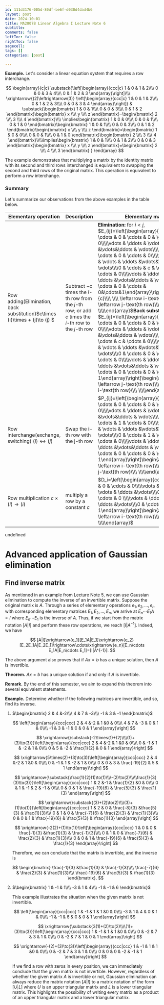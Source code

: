 ```yaml
---
id: 111d3176-005d-80df-be6f-d030d4dad4b6
layout: post
date: 2024-10-01
title: MA2007B Linear Algebra I Lecture Note 6
subtitle: 
comments: false
leftToc: false
rightToc: false
sagecell: 
tags: []
categories: [post]

---
```


**Example.** Let's consider a linear equation system that requires a row interchange.


$$
\begin{array}{c|c}
\substack{\left[\begin{array}{ccc|c}
1 & 0 & 1 & 2\\\\
0 & 0 & 3 & 4\\\\
0 & 1 & 2 & 3
\end{array}\right]\\\\
\xrightarrow{(2)\leftrightarrow(3)}
\left[\begin{array}{ccc|c}
1 & 0 & 1 & 2\\\\
0 & 1 & 2 & 3\\\\
0 & 0 & 3 & 4
\end{array}\right]} &
\substack{\begin{bmatrix}
1 & 0 & 1\\\\
0 & 0 & 3\\\\
0 & 1 & 2
\end{bmatrix}\begin{bmatrix}
x \\\\ y \\\\ z
\end{bmatrix}=\begin{bmatrix}
2 \\\\ 3 \\\\ 4
\end{bmatrix}\\\\
\implies\begin{bmatrix}
1 & 0 & 0\\\\
0 & 0 & 1\\\\
0 & 1 & 0
\end{bmatrix}\begin{bmatrix}
1 & 0 & 1\\\\
0 & 0 & 3\\\\
0 & 1 & 2
\end{bmatrix}\begin{bmatrix}
x \\\\ y \\\\ z
\end{bmatrix}=\begin{bmatrix}
1 & 0 & 0\\\\
0 & 0 & 1\\\\
0 & 1 & 0
\end{bmatrix}\begin{bmatrix}
2 \\\\ 3 \\\\ 4
\end{bmatrix}\\\\\implies\begin{bmatrix}
1 & 0 & 1\\\\
0 & 1 & 2\\\\
0 & 0 & 3
\end{bmatrix}\begin{bmatrix}
x \\\\ y \\\\ z
\end{bmatrix}=\begin{bmatrix}
2 \\\\ 4 \\\\ 3
\end{bmatrix}
}
\end{array}
$$


The example demonstrates that multiplying a matrix by the identity matrix with its second and third rows interchanged is equivalent to swapping the second and third rows of the original matrix. This operation is equivalent to perform a row interchange.


### Summary


Let's summarize our observations from the above examples in the table below.


| Elementary operation                                                         | Description                                                                                               | Elementary matrix                                                                                                                                                                                                                                                                                                                                                                                                                                                                                                                                                                                                                                                                                                                                                                                                                                                                                                                                                                                                                                                                                                                      |
| ---------------------------------------------------------------------------- | --------------------------------------------------------------------------------------------------------- | -------------------------------------------------------------------------------------------------------------------------------------------------------------------------------------------------------------------------------------------------------------------------------------------------------------------------------------------------------------------------------------------------------------------------------------------------------------------------------------------------------------------------------------------------------------------------------------------------------------------------------------------------------------------------------------------------------------------------------------------------------------------------------------------------------------------------------------------------------------------------------------------------------------------------------------------------------------------------------------------------------------------------------------------------------------------------------------------------------------------------------------- |
|  Row adding(Elimination, back substitution)$c\times (i)\times + (j)\to (j) $ | Subtract $-c$ times the $i$-th row from the $j$-th row; or add $c$ times the $i$-th row to the $j$-th row | **Elimination:** for $i<j$, $E_{ij}=\left[\begin{array}{ccccccc}1 & \cdots & 0 & \cdots & 0 & \cdots & 0\\\\\vdots & \ddots & \vdots & \ddots &\vdots&\ddots & \vdots\\\\0 & \cdots & 1 & \cdots & 0 & \cdots & 0\\\\\vdots & \ddots & \vdots & \ddots &\vdots&\ddots & \vdots\\\\0 & \cdots & c & \cdots & 1 & \cdots & 0\\\\\vdots & \ddots & \vdots & \ddots &\vdots&\ddots & \vdots\\\\0 & \cdots & 0 & \cdots & 0&\cdots&1\end{array}\right]\begin{array}{c}\\\\ \\\\ \leftarrow i-\text{th row}\\\\ \\\\ \leftarrow j-\text{th row}\\\\ \\\\\end{array}$**Back substituion:** for $i>j$, $E_{ij}=\left[\begin{array}{ccccccc}1 & \cdots & 0 & \cdots & 0 & \cdots & 0\\\\\vdots & \ddots & \vdots & \ddots &\vdots&\ddots & \vdots\\\\0 & \cdots & 1 & \cdots & c & \cdots & 0\\\\\vdots & \ddots & \vdots & \ddots &\vdots&\ddots & \vdots\\\\0 & \cdots & 0 & \cdots & 1 & \cdots & 0\\\\\vdots & \ddots & \vdots & \ddots &\vdots&\ddots & \vdots\\\\0 & \cdots & 0 & \cdots & 0 & \cdots & 1\end{array}\right]\begin{array}{c} \\\\ \\\\ \leftarrow j-\text{th row}\\\\ \\\\ \leftarrow i-\text{th row}\\\\ \\\\\end{array}$ |
| Row interchange(exchange, switching) $(i)\leftrightarrow(j)$                 | Swap the i-th row with the j-th row                                                                       | $P_{ij}=\left[\begin{array}{ccccccc}1 & \cdots & 0 & \cdots & 0 & \cdots & 0\\\\\vdots & \ddots & \vdots & \ddots &\vdots&\ddots & \vdots\\\\0 & \cdots & 0 & \cdots & 1 & \cdots & 0\\\\\vdots & \ddots & \vdots & \ddots &\vdots&\ddots & \vdots\\\\0 & \cdots & 1 & \cdots & 0 & \cdots & 0\\\\\vdots & \ddots & \vdots & \ddots &\vdots&\ddots & \vdots\\\\0 & \cdots & 0 & \cdots & 0 & \cdots & 1\end{array}\right]\begin{array}{c} \\\\ \\\\ \leftarrow i-\text{th row}\\\\ \\\\ \leftarrow j-\text{th row}\\\\ \\\\\end{array}$                                                                                                                                                                                                                                                                                                                                                                                                                                                                                                                                                                                                |
| Row multiplication $c\times (i)\to(i)$                                       | multiply a row by a constant $c$                                                                          | $D_i=\left[\begin{array}{ccccc}1 & \cdots & 0 & \cdots & 0\\\\\vdots & \ddots & \vdots & \ddots &\vdots\\\\0 & \cdots & c & \cdots & 0 \\\\\vdots & \ddots & \vdots & \ddots &\vdots\\\\0 & \cdots & 0 & \cdots & 1\end{array}\right]\begin{array}{c} \\\\ \\\\ \leftarrow i-\text{th row}\\\\ \\\\\end{array}$                                                                                                                                                                                                                                                                                                                                                                                                                                                                                                                                                                                                                                                                                                                                                                                                                        |

undefined
# Advanced application of Gaussian elimination


## Find inverse matrix


As mentioned in an example from Lecture Note 5, we can use Gaussian elimination to compute the inverse of an invertible matrix. Suppose the original matrix is $A$. Through a series of elementary operations $e_1,e_2,\ldots,e_n$ with corresponding elementary matrices $E_1, E_2,\ldots,E_n$, we arrive at $E_n\cdots E_1A=I$ where $E_n\cdots E_1$ is the inverse of $A$. Thus, if we start from the matrix notation $[A|I]$ and perform these row operations, we reach $[I|A^{-1}]$. Indeed, we have


$$
[A|I]\xrightarrow{e_1}[E_1A|E_1]\xrightarrow{e_2}[E_2E_1A|E_2E_1]\rightarrow\cdots\xrightarrow{e_n}[E_n\cdots E_1A|E_n\cdots E_1]=[I|A^{-1}].
$$


The above argument also proves that if $Ax=b$ has a unique solution, then $A$ is invertible.


**Theorem.** $Ax=b$ has a unique solution if and only if $A$ is invertible.


**Remark.** By the end of this semester, we aim to expand this theorem into several equivalent statements.


**Example.** Determine whether if the following matrices are invertible, and so, find its inverse.

1. $\begin{bmatrix}
2 & 4 &-2\\\\
4 & 7 & -3\\\\
-1 & 3 & -1
\end{bmatrix}$

	$$
	\left[\begin{array}{ccc|ccc}
	2 & 4 &-2 & 1 &0 & 0\\\\
	4 & 7 & -3 & 0 & 1 & 0\\\\
	-1 & 3 & -1 & 0 & 0 & 1
	\end{array}\right]
	$$


	$$
	\xrightarrow{\substack{-2\times(1)+(2)\\\\(1)+(3)\to(3)}}\left[\begin{array}{ccc|ccc}
	2 & 4 &-2 & 1 &0 & 0\\\\
	0 & -1 & 1 & -2 & 1 & 0\\\\
	0 & 5 & -2 & \frac{1}{2} & 0 & 1
	\end{array}\right]
	$$


	$$
	\xrightarrow{5\times(2)+(3)\to(3)}\left[\begin{array}{ccc|ccc}
	2 & 4 &-2 & 1 &0 & 0\\\\
	0 & -1 & 1 & -2 & 1 & 0\\\\
	0 & 0 & 3 & \frac{-19}{2} & 5 & 1
	\end{array}\right]
	$$


	$$
	\xrightarrow{\substack{\frac{1}{2}(1)\to(1)\\\\-(2)\to(2)\\\\\frac{1}{3}(3)\to(3)}}\left[\begin{array}{ccc|ccc}
	1 & 2 &-1 & \frac{1}{2} &0 & 0\\\\
	0 & 1 & -1 & 2 & -1 & 0\\\\
	0 & 0 & 1 & \frac{-19}{6} & \frac{5}{3} & \frac{1}{3}
	\end{array}\right]
	$$


	$$
	\xrightarrow{\substack{(3)+(2)\to(2)\\\\(3)+(1)\to(1)}}\left[\begin{array}{ccc|ccc}
	1 & 2 & 0 & \frac{-8}{3} &\frac{5}{3} & \frac{1}{3}\\\\
	0 & 1 & 0 & \frac{-7}{6} & \frac{2}{3} & \frac{1}{3}\\\\
	0 & 0 & 1 & \frac{-19}{6} & \frac{5}{3} & \frac{1}{3}
	\end{array}\right]
	$$


	$$
	\xrightarrow{-2(2)+(1)\to(1)}\left[\begin{array}{ccc|ccc}
	1 & 0 & 0 & \frac{-1}{3} &\frac{1}{3} & \frac{-1}{3}\\\\
	0 & 1 & 0 & \frac{-7}{6} & \frac{2}{3} & \frac{1}{3}\\\\
	0 & 0 & 1 & \frac{-19}{6} & \frac{5}{3} & \frac{1}{3}
	\end{array}\right]
	$$


	Therefore, we can conclude that the matrix is invertible, and the inverse is


	$$
	\begin{bmatrix}
	\frac{-1}{3} &\frac{1}{3} & \frac{-1}{3}\\\\
	\frac{-7}{6} & \frac{2}{3} & \frac{1}{3}\\\\
	\frac{-19}{6} & \frac{5}{3} & \frac{1}{3}
	\end{bmatrix}.
	$$

2. $\begin{bmatrix}
1 & -1 & 1\\\\
-3 & 1 & 4\\\\
-1 & -1 & 6
\end{bmatrix}$

	This example illustrates the situation when the given matrix is not invertible.


	$$
	\left[\begin{array}{ccc|ccc}
	1 & -1 & 1 & 1 &0 & 0\\\\
	-3 & 1 & 4 & 0 & 1 & 0\\\\
	-1 & -1 & 6 & 0 & 0 & 1
	\end{array}\right]
	$$


	$$
	\xrightarrow{\substack{3(1)+(2)\to(2)\\\\(1)+(3)\to(3)}}\left[\begin{array}{ccc|ccc}
	1 & -1 & 1 & 1 &0 & 0\\\\
	0 & -2 & 7 & 3 & 1 & 0\\\\
	0 & -2 & 7 & 1 & 0 & 1
	\end{array}\right]
	$$


	$$
	\xrightarrow{-(2)+(3)\to(3)}\left[\begin{array}{ccc|ccc}
	1 & -1 & 1 & 1 &0 & 0\\\\
	0 & -2 & 7 & 3 & 1 & 0\\\\
	0 & 0 & 0 & -2 & -1 & 1
	\end{array}\right]
	$$


	If we find a row with zeros in every position, we can immediately conclude that the given matrix is not invertible. However, regardless of whether the given matrix $A$ is invertible or not, Gaussian elimination can always reduce the matrix notation $[A|I]$ to a matrix notation of the form $[U|L]$ where $U$ is an upper triangular matrix and $L$ is a lower triangular matrix. This highlights the possibility of writing every matrix as a product of an upper triangular matrix and a lower triangular matrix.

